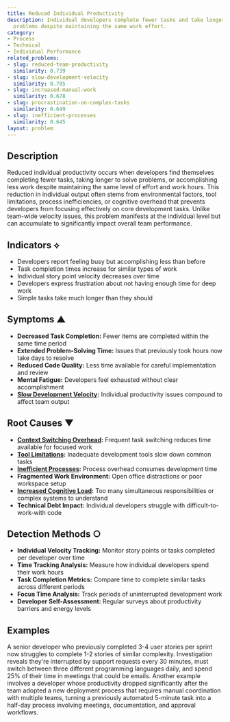 ```yaml
---
title: Reduced Individual Productivity
description: Individual developers complete fewer tasks and take longer to resolve
  problems despite maintaining the same work effort.
category:
- Process
- Technical
- Individual Performance
related_problems:
- slug: reduced-team-productivity
  similarity: 0.739
- slug: slow-development-velocity
  similarity: 0.705
- slug: increased-manual-work
  similarity: 0.678
- slug: procrastination-on-complex-tasks
  similarity: 0.649
- slug: inefficient-processes
  similarity: 0.645
layout: problem
---
```


## Description

Reduced individual productivity occurs when developers find themselves completing fewer tasks, taking longer to solve problems, or accomplishing less work despite maintaining the same level of effort and work hours. This reduction in individual output often stems from environmental factors, tool limitations, process inefficiencies, or cognitive overhead that prevents developers from focusing effectively on core development tasks. Unlike team-wide velocity issues, this problem manifests at the individual level but can accumulate to significantly impact overall team performance.

## Indicators ⟡

- Developers report feeling busy but accomplishing less than before
- Task completion times increase for similar types of work
- Individual story point velocity decreases over time
- Developers express frustration about not having enough time for deep work
- Simple tasks take much longer than they should

## Symptoms ▲

- **Decreased Task Completion:** Fewer items are completed within the same time period
- **Extended Problem-Solving Time:** Issues that previously took hours now take days to resolve
- **Reduced Code Quality:** Less time available for careful implementation and review
- **Mental Fatigue:** Developers feel exhausted without clear accomplishment
- **[Slow Development Velocity](slow-development-velocity.md):** Individual productivity issues compound to affect team output

## Root Causes ▼

- **[Context Switching Overhead](context-switching-overhead.md):** Frequent task switching reduces time available for focused work
- **[Tool Limitations](tool-limitations.md):** Inadequate development tools slow down common tasks
- **[Inefficient Processes](inefficient-processes.md):** Process overhead consumes development time
- **Fragmented Work Environment:** Open office distractions or poor workspace setup
- **[Increased Cognitive Load](increased-cognitive-load.md):** Too many simultaneous responsibilities or complex systems to understand
- **Technical Debt Impact:** Individual developers struggle with difficult-to-work-with code

## Detection Methods ○

- **Individual Velocity Tracking:** Monitor story points or tasks completed per developer over time
- **Time Tracking Analysis:** Measure how individual developers spend their work hours
- **Task Completion Metrics:** Compare time to complete similar tasks across different periods
- **Focus Time Analysis:** Track periods of uninterrupted development work
- **Developer Self-Assessment:** Regular surveys about productivity barriers and energy levels

## Examples

A senior developer who previously completed 3-4 user stories per sprint now struggles to complete 1-2 stories of similar complexity. Investigation reveals they're interrupted by support requests every 30 minutes, must switch between three different programming languages daily, and spend 25% of their time in meetings that could be emails. Another example involves a developer whose productivity dropped significantly after the team adopted a new deployment process that requires manual coordination with multiple teams, turning a previously automated 5-minute task into a half-day process involving meetings, documentation, and approval workflows.